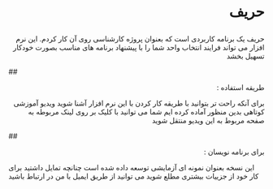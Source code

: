 # <p align="right">حریف</p>
<p align="right">
حریف یک برنامه کاربردی است که بعنوان پروژه کارشناسی روی آن کار کردم. این نرم افزار می تواند فرایند انتخاب واحد شما را با پیشنهاد برنامه های مناسب بصورت خودکار تسهیل بخشد   
</p>
## <p align="right">: طریقه استفاده</p>
<p align="right">برای آنکه راحت تر بتوانید با طریقه کار کردن با این نرم افزار آشنا شوید ویدیو آموزشی کوتاهی بدین منظور آماده کرده ایم شما می توانید با کلیک بر روی لینک مربوطه به صفحه مربوط به این ویدیو منتقل شوید </p>
## <p align="right">: برای برنامه نویسان</p>
این نسخه بعنوان نمونه ای آزمایشی توسعه داده شده است چنانچه تمایل داشتید برای کار خود از جزییات بیشتری مطلع شوید می توانید از طریق ایمیل با من در ارتباط باشید
